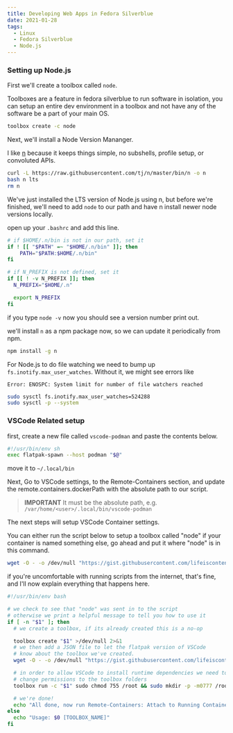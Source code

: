 ```yaml
---
title: Developing Web Apps in Fedora Silverblue
date: 2021-01-28
tags:
  - Linux
  - Fedora Silverblue
  - Node.js
---
```


### Setting up Node.js

First we'll create a toolbox called `node`.

Toolboxes are a feature in fedora silverblue to run software in isolation, you can setup an entire dev environment in a toolbox and not have any of the software be a part of your main OS.

```sh
toolbox create -c node
```

Next, we'll install a Node Version Mananger.

I like [n](https://github.com/tj/n) because it keeps things simple, no subshells, profile setup, or convoluted APIs.

```sh
curl -L https://raw.githubusercontent.com/tj/n/master/bin/n -o n
bash n lts
rm n
```

We've just installed the LTS version of Node.js using n, but before we're finished, we'll need to add `node` to our path and have n install newer node versions locally.

open up your `.bashrc` and add this line.

```sh
# if $HOME/.n/bin is not in our path, set it
if ! [[ "$PATH" =~ "$HOME/.n/bin" ]]; then
    PATH="$PATH:$HOME/.n/bin"
fi

# if N_PREFIX is not defined, set it
if [[ ! -v N_PREFIX ]]; then
  N_PREFIX="$HOME/.n"

  export N_PREFIX
fi
```

if you type `node -v` now you should see a version number print out.

we'll install `n` as a npm package now, so we can update it periodically from npm.

```sh
npm install -g n
```

For Node.js to do file watching we need to bump up `fs.inotify.max_user_watches`. Without it, we might see errors like

```
Error: ENOSPC: System limit for number of file watchers reached
```

```sh
sudo sysctl fs.inotify.max_user_watches=524288
sudo sysctl -p --system
```

### VSCode Related setup

first, create a new file called `vscode-podman` and paste the contents below.

```sh
#!/usr/bin/env sh
exec flatpak-spawn --host podman "$@"
```

move it to `~/.local/bin`

Next, Go to VSCode settings, to the Remote-Containers section, and update the remote.containers.dockerPath with the absolute path to our script.

> **IMPORTANT** It must be the absolute path, e.g. `/var/home/<user>/.local/bin/vscode-podman`

The next steps will setup VSCode Container settings.

You can either run the script below to setup a toolbox called "node" if your container is named something else, go ahead and put it where "node" is in this command.

```sh
wget -O - -o /dev/null "https://gist.githubusercontent.com/lifeiscontent/6a3d156b070cfdc505616fb49090b089/raw/9aecd3475996de0a603430441074a7c5d2af6b8e/vscode-toolbox-setup.sh" | bash -s node
```

if you're uncomfortable with running scripts from the internet, that's fine, and I'll now explain everything that happens here.

```bash
#!/usr/bin/env bash

# we check to see that "node" was sent in to the script
# otherwise we print a helpful message to tell you how to use it
if [ -n "$1" ]; then
  # we create a toolbox, if its already created this is a no-op

  toolbox create "$1" >/dev/null 2>&1
  # we then add a JSON file to let the flatpak version of VSCode
  # know about the toolbox we've created.
  wget -O - -o /dev/null "https://gist.githubusercontent.com/lifeiscontent/f977025b47763ff74393350ea97039ea/raw/b1b68577aea85846c021957de33e19606612dd1a/nameConfig.json >> ~/.var/app/com.visualstudio.code/config/Code/User/globalStorage/ms-vscode-remote.remote-containers/nameConfigs/$1.json"

  # in order to allow VSCode to install runtime dependencies we need to
  # change permissions to the toolbox folders
  toolbox run -c "$1" sudo chmod 755 /root && sudo mkdir -p -m0777 /root/.vscode-server >/dev/null 2>&1

  # we're done!
  echo "All done, now run Remote-Containers: Attach to Running Container... from VSCode"
else
  echo "Usage: $0 [TOOLBOX_NAME]"
fi
```